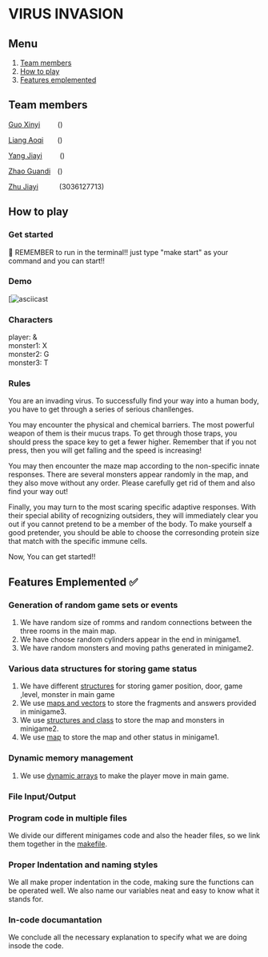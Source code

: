 # VIRUS INVASION
## Menu
1. [Team members](#Team-members-)
2. [How to play](#How-to-play-)
3. [Features emplemented](#Features-emplemented-)
## Team members
[Guo Xinyi](https://github.com/guoxinyicindy)&ensp;&ensp;&ensp;&ensp;&ensp;()

[Liang Aoqi](https://github.com/LEUNGNGOKI)&ensp;&ensp;&ensp;&ensp;()

[Yang Jiayi](https://github.com/Seaflight4)&ensp;&ensp;&ensp;&ensp;&ensp;()

[Zhao Guandi](https://github.com/Booker-zgd)&ensp;&ensp;()

[Zhu Jiayi](https://github.com/Andreazjy)&ensp;&ensp;&ensp;&ensp;&ensp;&ensp;(3036127713)

## How to play
### Get started
🌟 REMEMBER to run in the terminal!!
just type "make start" as your command and you can start!!

### Demo
[![asciicast]()

### Characters
player: &  
monster1: X  
monster2: G  
monster3: T

### Rules
You are an invading virus.
To successfully find your way into a human body, you have to get through a series of serious chanllenges.

You may encounter the physical and chemical barriers.
The most powerful weapon of them is their mucus traps.
To get through those traps, you should press the space key to get a fewer higher. 
Remember that if you not press, then you will get falling and the speed is increasing!

You may then encounter the maze map according to the non-specific innate responses.
There are several monsters appear randomly in the map, and they also move without any order.
Please carefully get rid of them and also find your way out!

Finally, you may turn to the most scaring specific adaptive responses.
With their special ability of recognizing outsiders, they will immediately clear you out if you cannot pretend to be a member of the body.
To make yourself a good pretender, you should be able to choose the corresonding protein size that match with the specific immune cells.

Now, You can get started!! 

## Features Emplemented ✅
### Generation of random game sets or events
1. We have random size of romms and random connections between the three rooms in the main map.
2. We have choose random cylinders appear in the end in minigame1.
3. We have random monsters and moving paths generated in minigame2.

### Various data structures for storing game status
1. We have different [structures](https://github.com/ENGG1340-Group-13/main/blob/main/GP/include.h) for storing gamer position, door, game ,level, monster in main game
2. We use [maps and vectors](https://github.com/ENGG1340-Group-13/main/blob/main/GP/mini3.cpp) to store the fragments and answers provided in minigame3.
3. We use [structures and class](https://github.com/ENGG1340-Group-13/main/blob/main/GP/maze.h) to store the map and monsters in minigame2.
4. We use [map](https://github.com/ENGG1340-Group-13/main/blob/main/GP/screenwin.h) to store the map and other status in minigame1.

### Dynamic memory management
1. We use [dynamic arrays](main.cpp) to make the player move in main game.

### File Input/Output

### Program code in multiple files
We divide our different minigames code and also the header files, so we link them together in the [makefile](makefile).

### Proper Indentation and naming styles
We all make proper indentation in the code, making sure the functions can be operated well.
We also name our variables neat and easy to know what it stands for.

### In-code documantation
We conclude all the necessary explanation to specify what we are doing insode the code.
